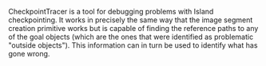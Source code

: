 CheckpointTracer is a tool for debugging problems with Island checkpointing. It works in precisely the same way that the image segment creation primitive works but is capable of finding the reference paths to any of the goal objects (which are the ones that were identified as problematic "outside objects"). This information can in turn be used to identify what has gone wrong.